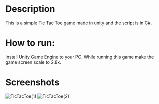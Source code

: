 # Description
This is a simple Tic Tac Toe game made in unity and the script is in C#. 

# How to run:
Install Unity Game Engine to your PC. While running this game  make the game screen scale to 2.8x.

# Screenshots

![TicTacToe(1)](https://user-images.githubusercontent.com/55923593/115200404-337d3f80-a11a-11eb-98ff-8872cdf375af.JPG)
![TicTacToe(2)](https://user-images.githubusercontent.com/55923593/115200421-3710c680-a11a-11eb-99ce-c5ca8618a35c.JPG)




